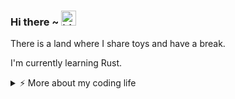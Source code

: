 ### Hi there ~ <img src="https://user-images.githubusercontent.com/1303154/88677602-1635ba80-d120-11ea-84d8-d263ba5fc3c0.gif" width="24px" alt="hi">

There is a land where I share toys and have a break.

I'm currently learning Rust.

<details>
<summary>⚡️ More about my coding life</summary>
<br />

<!--START_SECTION:waka-->
![Code Time](http://img.shields.io/badge/Code%20Time-0%20secs-blue)

![Profile Views](http://img.shields.io/badge/Profile%20Views-0-blue)

**🐱 My GitHub Data** 

> 📦 108.6 kB Used in GitHub's Storage 
 > 
> 🏆 74 Contributions in the Year 2024
 > 
> 🚫 Not Opted to Hire
 > 
> 📜 14 Public Repositories 
 > 
> 🔑 10 Private Repositories 
 > 
**I'm a Night 🦉** 

```text
🌞 Morning                11 commits          ███░░░░░░░░░░░░░░░░░░░░░░   11.22 % 
🌆 Daytime                37 commits          █████████░░░░░░░░░░░░░░░░   37.76 % 
🌃 Evening                29 commits          ███████░░░░░░░░░░░░░░░░░░   29.59 % 
🌙 Night                  21 commits          █████░░░░░░░░░░░░░░░░░░░░   21.43 % 
```
📅 **I'm Most Productive on Friday** 

```text
Monday                   10 commits          ███░░░░░░░░░░░░░░░░░░░░░░   10.20 % 
Tuesday                  15 commits          ████░░░░░░░░░░░░░░░░░░░░░   15.31 % 
Wednesday                7 commits           ██░░░░░░░░░░░░░░░░░░░░░░░   07.14 % 
Thursday                 11 commits          ███░░░░░░░░░░░░░░░░░░░░░░   11.22 % 
Friday                   23 commits          ██████░░░░░░░░░░░░░░░░░░░   23.47 % 
Saturday                 21 commits          █████░░░░░░░░░░░░░░░░░░░░   21.43 % 
Sunday                   11 commits          ███░░░░░░░░░░░░░░░░░░░░░░   11.22 % 
```


📊 **This Week I Spent My Time On** 

```text
🕑︎ Time Zone: Asia/Shanghai

💬 Programming Languages: 
No Activity Tracked This Week

🔥 Editors: 
No Activity Tracked This Week

🐱‍💻 Projects: 
No Activity Tracked This Week

💻 Operating System: 
No Activity Tracked This Week
```

**I Mostly Code in Python** 

```text
Python                   7 repos             ████████████░░░░░░░░░░░░░   46.67 % 
Rust                     3 repos             █████░░░░░░░░░░░░░░░░░░░░   20.00 % 
Shell                    1 repo              ██░░░░░░░░░░░░░░░░░░░░░░░   06.67 % 
TypeScript               1 repo              ██░░░░░░░░░░░░░░░░░░░░░░░   06.67 % 
HTML                     1 repo              ██░░░░░░░░░░░░░░░░░░░░░░░   06.67 % 
```




 Last Updated on 21/08/2024 18:44:57 UTC
<!--END_SECTION:waka-->

![Top Langs](https://github-readme-stats.vercel.app/api/top-langs/?username=gitduk&layout=compact&hide=css,html)

![gitduk's github stats](https://github-readme-stats.vercel.app/api?username=gitduk&count_private=true&show_icons=true&theme=onedark)
</details>
